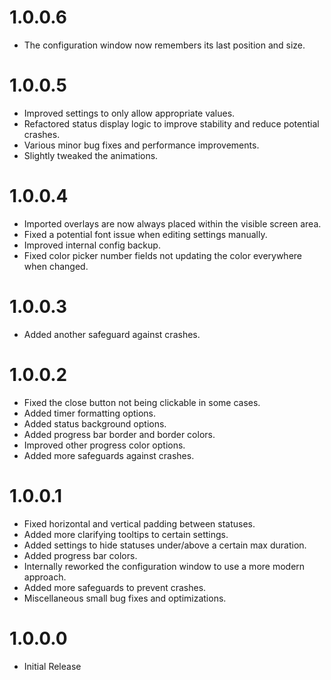 # 1.0.0.6
- The configuration window now remembers its last position and size.

# 1.0.0.5
- Improved settings to only allow appropriate values.
- Refactored status display logic to improve stability and reduce potential crashes.
- Various minor bug fixes and performance improvements.
- Slightly tweaked the animations.

# 1.0.0.4
- Imported overlays are now always placed within the visible screen area.
- Fixed a potential font issue when editing settings manually.
- Improved internal config backup.
- Fixed color picker number fields not updating the color everywhere when changed.

# 1.0.0.3
- Added another safeguard against crashes.

# 1.0.0.2
- Fixed the close button not being clickable in some cases.
- Added timer formatting options.
- Added status background options.
- Added progress bar border and border colors.
- Improved other progress color options.
- Added more safeguards against crashes.

# 1.0.0.1
- Fixed horizontal and vertical padding between statuses.
- Added more clarifying tooltips to certain settings.
- Added settings to hide statuses under/above a certain max duration.
- Added progress bar colors.
- Internally reworked the configuration window to use a more modern approach.
- Added more safeguards to prevent crashes.
- Miscellaneous small bug fixes and optimizations.

# 1.0.0.0
- Initial Release
